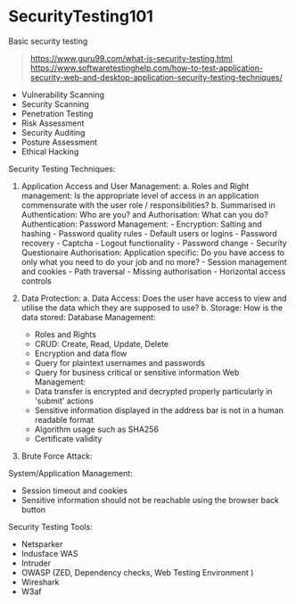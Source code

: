 # SecurityTesting101
Basic security testing

> https://www.guru99.com/what-is-security-testing.html \
> https://www.softwaretestinghelp.com/how-to-test-application-security-web-and-desktop-application-security-testing-techniques/

  - Vulnerability Scanning
  - Security Scanning
  - Penetration Testing
  - Risk Assessment
  - Security Auditing
  - Posture Assessment
  - Ethical Hacking

Security Testing Techniques:
  1. Application Access and User Management:
    a.  Roles and Right management: Is the appropriate level of access in an application commensurate with the user role / responsibilities?
    b.  Summarised in Authentication: Who are you? and Authorisation: What can you do?
      Authentication: 
        Password Management:
          - Encryption: Salting and hashing
          - Password quality rules
          - Default users or logins
          - Password recovery
          - Captcha
          - Logout functionality
          - Password change
          - Security Questionaire
      Authorisation: 
        Application specific: Do you have access to only what you need to do your job and no more?
          - Session management and cookies
          - Path traversal
          - Missing authorisation
          - Horizontal access controls
  
  2. Data Protection:
    a. Data Access: Does the user have access to view and utilise the data which they are supposed to use?
    b. Storage: How is the data stored:
      Database Management:
        - Roles and Rights
        - CRUD: Create, Read, Update, Delete
        - Encryption and data flow
        - Query for plaintext usernames and passwords
        - Query for business critical or sensitive information
      Web Management:
        - Data transfer is encrypted and decrypted properly particularly in 'submit' actions
        - Sensitive information displayed in the address bar is not in a human readable format
        - Algorithm usage such as SHA256
        - Certificate validity

3. Brute Force Attack:
        
        
        
        




System/Application Management:
  - Session timeout and cookies
  - Sensitive information should not be reachable using the browser back button

Security Testing Tools:
  - Netsparker
  - Indusface WAS
  - Intruder
  - OWASP (ZED, Dependency checks, Web Testing Environment )
  - Wireshark
  - W3af

